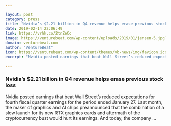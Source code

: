 ```yaml
---

layout: post
category: press
title: "Nvidia’s $2.21 billion in Q4 revenue helps erase previous stock loss"
date: 2019-02-14 22:06:49
link: https://vrhk.co/2tnZeCc
image: https://venturebeat.com/wp-content/uploads/2019/01/jensen-5.jpg?w=1200&strip=all
domain: venturebeat.com
author: "VentureBeat"
icon: https://venturebeat.com/wp-content/themes/vb-news/img/favicon.ico
excerpt: "Nvidia posted earnings that beat Wall Street’s reduced expectations for fourth fiscal quarter earnings for the period ended January 27. Last month, the maker of graphics and AI chips preannounced that the combination of a slow launch for its new RTX graphics cards and aftermath of the cryptocurrency bust would hurt its earnings. And today, the company …"

---
```


### Nvidia’s $2.21 billion in Q4 revenue helps erase previous stock loss

Nvidia posted earnings that beat Wall Street’s reduced expectations for fourth fiscal quarter earnings for the period ended January 27. Last month, the maker of graphics and AI chips preannounced that the combination of a slow launch for its new RTX graphics cards and aftermath of the cryptocurrency bust would hurt its earnings. And today, the company …